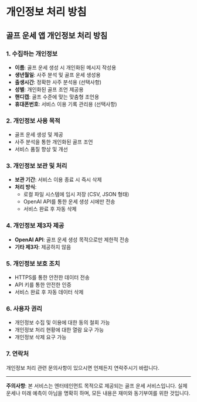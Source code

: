 # 개인정보 처리 방침

## 골프 운세 앱 개인정보 처리 방침

### 1. 수집하는 개인정보
- **이름**: 골프 운세 생성 시 개인화된 메시지 작성용
- **생년월일**: 사주 분석 및 골프 운세 생성용
- **출생시간**: 정확한 사주 분석용 (선택사항)
- **성별**: 개인화된 골프 조언 제공용
- **핸디캡**: 골프 수준에 맞는 맞춤형 조언용
- **휴대폰번호**: 서비스 이용 기록 관리용 (선택사항)

### 2. 개인정보 사용 목적
- 골프 운세 생성 및 제공
- 사주 분석을 통한 개인화된 골프 조언
- 서비스 품질 향상 및 개선

### 3. 개인정보 보관 및 처리
- **보관 기간**: 서비스 이용 종료 시 즉시 삭제
- **처리 방식**: 
  - 로컬 파일 시스템에 임시 저장 (CSV, JSON 형태)
  - OpenAI API를 통한 운세 생성 시에만 전송
  - 서비스 완료 후 자동 삭제

### 4. 개인정보 제3자 제공
- **OpenAI API**: 골프 운세 생성 목적으로만 제한적 전송
- **기타 제3자**: 제공하지 않음

### 5. 개인정보 보호 조치
- HTTPS를 통한 안전한 데이터 전송
- API 키를 통한 안전한 인증
- 서비스 완료 후 자동 데이터 삭제

### 6. 사용자 권리
- 개인정보 수집 및 이용에 대한 동의 철회 가능
- 개인정보 처리 현황에 대한 열람 요구 가능
- 개인정보 삭제 요구 가능

### 7. 연락처
개인정보 처리 관련 문의사항이 있으시면 언제든지 연락주시기 바랍니다.

---

**주의사항**: 본 서비스는 엔터테인먼트 목적으로 제공되는 골프 운세 서비스입니다. 실제 운세나 미래 예측이 아님을 명확히 하며, 모든 내용은 재미와 동기부여를 위한 것입니다.
